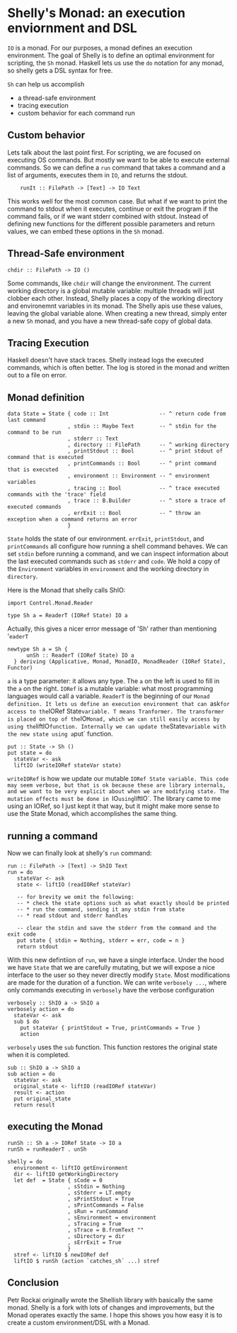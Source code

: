 # Shelly's Monad: an execution enviornment and DSL

`IO` is a monad. For our purposes, a monad defines an execution environment.
The goal of Shelly is to define an optimal environment for scripting, the `Sh` monad.
Haskell lets us use the `do` notation for any monad, so shelly gets a DSL syntax for free.

`Sh` can help us accomplish
* a thread-safe environment
* tracing execution
* custom behavior for each command run


## Custom behavior

Lets talk about the last point first. For scripting, we are focused on executing OS commands. But mostly we want to be able to execute external commands. So we can define a `run` command that takes a command and a list of arguments, executes them in `IO`, and returns the stdout.

~~~~~~~~ {.hs}
    runIt :: FilePath -> [Text] -> IO Text
~~~~~~~~

This works well for the most common case. But what if we want to print the command to stdout when it executes, continue or exit the program if the command fails, or if we want stderr combined with stdout. Instead of defining new functions for the different possible parameters and return values, we can embed these options in the `Sh` monad.


## Thread-Safe environment

    chdir :: FilePath -> IO ()

Some commands, like `chdir` will change the environment.
The current working directory is a global mutable variable: multiple threads will just clobber each other.
Instead, Shelly places a copy of the working directory and environemnt variables in its monad.
The Shelly apis use these values, leaving the global variable alone.
When creating a new thread, simply enter a new `Sh` monad, and you have a new thread-safe copy of global data.


## Tracing Execution

Haskell doesn't have stack traces.
Shelly instead logs the executed commands, which is often better.
The log is stored in the monad and written out to a file on error.



## Monad definition

    data State = State { code :: Int                -- ^ return code from last command
                       , stdin :: Maybe Text        -- ^ stdin for the command to be run
                       , stderr :: Text
                       , directory :: FilePath      -- ^ working directory
                       , printStdout :: Bool        -- ^ print stdout of command that is executed
                       , printCommands :: Bool      -- ^ print command that is executed
                       , environment :: Environment -- ^ environment variables
                       , tracing :: Bool            -- ^ trace executed commands with the 'trace' field
                       , trace :: B.Builder         -- ^ store a trace of executed commands
                       , errExit :: Bool            -- ^ throw an exception when a command returns an error
                       }

`State` holds the state of our environment. `errExit`, `printStdout`, and `printCommands` all configure how running a shell command behaves.
We can set `stdin` before running a command, and we can inspect information about the last executed commands such as `stderr` and `code`.
We hold a copy of the `Environment` variables in `environment` and the working directory in `directory`.

Here is the Monad that shelly calls ShIO:

    import Control.Monad.Reader

    type Sh a = ReaderT (IORef State) IO a


Actually, this gives a nicer error message of 'Sh' rather than mentioning '`eaderT`

    newtype Sh a = Sh {
          unSh :: ReaderT (IORef State) IO a
      } deriving (Applicative, Monad, MonadIO, MonadReader (IORef State), Functor)

`a` is a type parameter: it allows any type. The `a` on the left is used to fill in the `a` on the right.
`IORef` is a mutable variable: what most programming languages would call a variable.
`ReaderT` is the beginning of our `Monad definition. It lets us define an execution environment that can `ask` for access to the `IORef State` variable. T means Tranformer. The transformer is placed on top of the `IO` Monad, which we can still easily access by using the `liftIO` function. Internally we can update the `State` variable with the new state using a `put` function.

    put :: State -> Sh ()
    put state = do
      stateVar <- ask
      liftIO (writeIORef stateVar state)

`writeIORef` is how we update our mutable `IORef State variable.
This code may seem verbose, but that is ok because these are library internals, and we want to be very explicit about when we are modifying state. The mutation effects must be done in `IO` using `liftIO`.
The library came to me using an IORef, so I just kept it that way, but it might make more sense to use the State Monad, which accomplishes the same thing.


## running a command

Now we can finally look at shelly's `run` command:

    run :: FilePath -> [Text] -> ShIO Text
    run = do
       stateVar <- ask
       state <- liftIO (readIORef stateVar)

       -- for brevity we omit the following:
       -- * check the state options such as what exactly should be printed
       -- * run the command, sending it any stdin from state
       -- * read stdout and stderr handles

       -- clear the stdin and save the stderr from the command and the exit code
       put state { stdin = Nothing, stderr = err, code = n }
       return stdout

With this new defintiion of `run`, we have a single interface.
Under the hood we have `State` that we are carefully mutating, but we will expose a nice interface to the user so they never directly modify `State`. Most modifications are made for the duration of a function. We can write `verbosely ...`, where only commands executing in `verbosely` have the verbose configuration

    verbosely :: ShIO a -> ShIO a
    verbosely action = do
      stateVar <- ask
      sub $ do
        put stateVar { printStdout = True, printCommands = True }
        action

`verbosely` uses the `sub` function. This function restores the original state when it is completed.

    sub :: ShIO a -> ShIO a
    sub action = do
      stateVar <- ask
      original_state <- liftIO (readIORef stateVar)
      result <- action
      put original_state
      return result

## executing the Monad

    runSh :: Sh a -> IORef State -> IO a
    runSh = runReaderT . unSh

    shelly = do
      environment <- liftIO getEnvironment
      dir <- liftIO getWorkingDirectory
      let def  = State { sCode = 0
                       , sStdin = Nothing
                       , sStderr = LT.empty
                       , sPrintStdout = True
                       , sPrintCommands = False
                       , sRun = runCommand
                       , sEnvironment = environment
                       , sTracing = True
                       , sTrace = B.fromText ""
                       , sDirectory = dir
                       , sErrExit = True
                       }
      stref <- liftIO $ newIORef def
      liftIO $ runSh (action `catches_sh` ...) stref


## Conclusion

Petr Rockai originally wrote the Shellish library with basically the same monad.
Shelly is a fork with lots of changes and improvements, but the Monad operates exactly the same.
I hope this shows you how easy it is to create a custom environment/DSL with a Monad.

